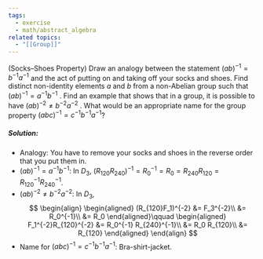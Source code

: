 ```yaml
---
tags:
  - exercise
  - math/abstract_algebra
related topics:
  - "[[Group]]"
---
```

(Socks–Shoes Property) Draw an analogy between the statement $(ab)^{−1} = b^{−1}a^{−1}$ and the act of putting on and taking off your socks and shoes. Find distinct non-identity elements $a$ and $b$ from a non-Abelian group such that $(ab)^{−1} = a^{−1} b^{−1}$ . Find an example that shows that in a group, it is possible to have $(ab)^{−2} \neq b^{−2}a^{−2}$ . What would be an appropriate name for the group property $(abc)^{−1} = c^{−1} b^{−1}a^{−1}$?
##### Solution:
- Analogy:
	You have to remove your socks and shoes in the reverse order that you put them in.
- $(ab)^{−1} = a^{−1} b^{−1}$:
	In $D_3$, $(R_{120}R_{240})^{-1}=R_0^{-1}=R_0=R_{240}R_{120}=R_{120}^{-1}R_{240}^{-1}$.
- $(ab)^{−2} \neq b^{−2}a^{−2}$:
	In $D_3$,$$
	\begin{align}
		\begin{aligned}
			(R_{120}F_1)^{-2}
			&= F_3^{-2}\\
			&= R_0^{-1}\\
			&= R_0
		\end{aligned}\qquad
		\begin{aligned}
			F_1^{-2}R_{120}^{-2}
			&= R_0^{-1} R_{240}^{-1}\\
			&= R_0 R_{120}\\
			&= R_{120}
		\end{aligned}
	\end{align}
	$$
- Name for $(abc)^{−1} = c^{−1} b^{−1}a^{−1}$:
	Bra-shirt-jacket.